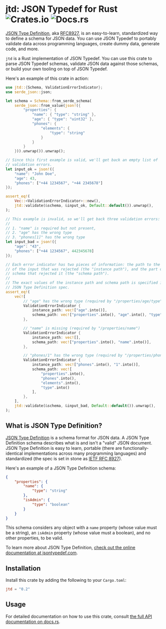 # jtd: JSON Typedef for Rust ![Crates.io](https://img.shields.io/crates/v/jtd) ![Docs.rs](https://docs.rs/jtd/badge.svg)

[JSON Type Definition](https://jsontypedef.com), aka
[RFC8927](https://tools.ietf.org/html/rfc8927), is an easy-to-learn,
standardized way to define a schema for JSON data. You can use JSON Typedef to
portably validate data across programming languages, create dummy data, generate
code, and more.

`jtd` is a Rust implementation of JSON Typedef. You can use this crate to parse
JSON Typedef schemas, validate JSON data against those schemas, or build your
own tooling on top of JSON Typedef.

Here's an example of this crate in action:

```rust
use jtd::{Schema, ValidationErrorIndicator};
use serde_json::json;

let schema = Schema::from_serde_schema(
    serde_json::from_value(json!({
        "properties": {
            "name": { "type": "string" },
            "age": { "type": "uint32" },
            "phones": {
                "elements": {
                    "type": "string"
                }
            }
        }
    })).unwrap()).unwrap();

// Since this first example is valid, we'll get back an empty list of
// validation errors.
let input_ok = json!({
    "name": "John Doe",
    "age": 43,
    "phones": ["+44 1234567", "+44 2345678"]
});

assert_eq!(
    Vec::<ValidationErrorIndicator>::new(),
    jtd::validate(&schema, &input_ok, Default::default()).unwrap(),
);

// This example is invalid, so we'll get back three validation errors:
//
// 1. "name" is required but not present,
// 2. "age" has the wrong type
// 3. "phones[1]" has the wrong type
let input_bad = json!({
    "age": "43",
    "phones": ["+44 1234567", 442345678]
});

// Each error indicator has two pieces of information: the path to the part
// of the input that was rejected (the "instance path"), and the part of the
// schema that rejected it (the "schema path").
//
// The exact values of the instance path and schema path is specified in the
// JSON Type Definition spec.
assert_eq!(
    vec![
        // "age" has the wrong type (required by "/properties/age/type")
        ValidationErrorIndicator {
            instance_path: vec!["age".into()],
            schema_path: vec!["properties".into(), "age".into(), "type".into()],
        },

        // "name" is missing (required by "/properties/name")
        ValidationErrorIndicator {
            instance_path: vec![],
            schema_path: vec!["properties".into(), "name".into()],
        },

        // "phones/1" has the wrong type (required by "/properties/phones/elements/type")
        ValidationErrorIndicator {
            instance_path: vec!["phones".into(), "1".into()],
            schema_path: vec![
                "properties".into(),
                "phones".into(),
                "elements".into(),
                "type".into()
            ],
        },
    ],
    jtd::validate(&schema, &input_bad, Default::default()).unwrap(),
);
```

## What is JSON Type Definition?

[JSON Type Definition](https://jsontypedef.com) is a schema format for JSON
data. A JSON Type Definition schema describes what is and isn't a "valid" JSON
document. JSON Type Definition is easy to learn, portable (there are
functionally-identical implementations across many programming languages) and
standardized (the spec is set in stone as [IETF RFC
8927](https://tools.ietf.org/html/rfc8927)).

Here's an example of a JSON Type Definition schema:

```json
{
    "properties": {
        "name": {
            "type": "string"
        },
        "isAdmin": {
            "type": "boolean"
        }
    }
}
```

This schema considers any object with a `name` property (whose value must be a
string), an `isAdmin` property (whose value must a boolean), and no other
properties, to be valid.

To learn more about JSON Type Definition, [check out the online documentation at
jsontypedef.com](https://jsontypedef.com).

## Installation

Install this crate by adding the following to your `Cargo.toml`:

```toml
jtd = "0.2"
```

## Usage

For detailed documentation on how to use this crate, consult [the full API
documentation on docs.rs](https://docs.rs/jtd).
